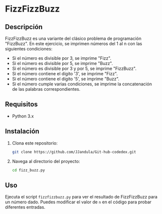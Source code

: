 # FizzFizzBuzz

## Descripción

FizzFizzBuzz es una variante del clásico problema de programación "FizzBuzz". En este ejercicio, se imprimen números del 1 al n con las siguientes condiciones:

- Si el número es divisible por 3, se imprime "Fizz".
- Si el número es divisible por 5, se imprime "Buzz".
- Si el número es divisible por 3 y por 5, se imprime "FizzBuzz".
- Si el número contiene el dígito '3', se imprime "Fizz".
- Si el número contiene el dígito '5', se imprime "Buzz".
- Si el número cumple varias condiciones, se imprime la concatenación de las palabras correspondientes.

## Requisitos

- Python 3.x

## Instalación

1. Clona este repositorio:

    ```sh
    git clone https://github.com/JJandula/Git-hub-codedex.git
    ```

2. Navega al directorio del proyecto:

    ```sh
    cd fizz_buzz.py
    ```

## Uso

Ejecuta el script `fizzfizzbuzz.py` para ver el resultado de FizzFizzBuzz para un número dado. Puedes modificar el valor de `n` en el código para probar diferentes entradas.